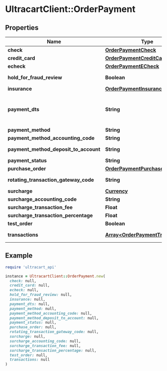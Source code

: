 # UltracartClient::OrderPayment

## Properties

| Name | Type | Description | Notes |
| ---- | ---- | ----------- | ----- |
| **check** | [**OrderPaymentCheck**](OrderPaymentCheck.md) |  | [optional] |
| **credit_card** | [**OrderPaymentCreditCard**](OrderPaymentCreditCard.md) |  | [optional] |
| **echeck** | [**OrderPaymentECheck**](OrderPaymentECheck.md) |  | [optional] |
| **hold_for_fraud_review** | **Boolean** | True if order has been held for fraud review | [optional] |
| **insurance** | [**OrderPaymentInsurance**](OrderPaymentInsurance.md) |  | [optional] |
| **payment_dts** | **String** | Date/time that the payment was successfully processed, for new orders, this field is only considered if channel_partner.skip_payment_processing is true | [optional] |
| **payment_method** | **String** | Payment method | [optional] |
| **payment_method_accounting_code** | **String** | Payment method QuickBooks code | [optional] |
| **payment_method_deposit_to_account** | **String** | Payment method QuickBooks deposit account | [optional] |
| **payment_status** | **String** | Payment status | [optional] |
| **purchase_order** | [**OrderPaymentPurchaseOrder**](OrderPaymentPurchaseOrder.md) |  | [optional] |
| **rotating_transaction_gateway_code** | **String** | Rotating transaction gateway code used to process this order | [optional] |
| **surcharge** | [**Currency**](Currency.md) |  | [optional] |
| **surcharge_accounting_code** | **String** | Surcharge accounting code | [optional] |
| **surcharge_transaction_fee** | **Float** | Surcharge transaction fee | [optional] |
| **surcharge_transaction_percentage** | **Float** | Surcharge transaction percentage | [optional] |
| **test_order** | **Boolean** | True if this is a test order | [optional] |
| **transactions** | [**Array&lt;OrderPaymentTransaction&gt;**](OrderPaymentTransaction.md) | Transactions associated with processing this payment | [optional] |

## Example

```ruby
require 'ultracart_api'

instance = UltracartClient::OrderPayment.new(
  check: null,
  credit_card: null,
  echeck: null,
  hold_for_fraud_review: null,
  insurance: null,
  payment_dts: null,
  payment_method: null,
  payment_method_accounting_code: null,
  payment_method_deposit_to_account: null,
  payment_status: null,
  purchase_order: null,
  rotating_transaction_gateway_code: null,
  surcharge: null,
  surcharge_accounting_code: null,
  surcharge_transaction_fee: null,
  surcharge_transaction_percentage: null,
  test_order: null,
  transactions: null
)
```

